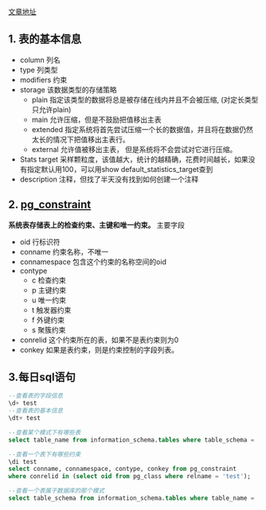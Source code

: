 [文章地址](https://www.modb.pro/db/576476)

## 1. 表的基本信息
- column 列名
- type 列类型
- modifiers 约束
- storage 该数据类型的存储策略
    - plain 指定该类型的数据将总是被存储在线内并且不会被压缩, (对定长类型只允许plain)
    - main 允许压缩，但是不鼓励把值移出主表
    - extended 指定系统将首先尝试压缩一个长的数据值，并且将在数据仍然太长的情况下把值移出主表行。
    - external 允许值被移出主表， 但是系统将不会尝试对它进行压缩。
- Stats target 采样颗粒度，该值越大，统计的越精确，花费时间越长，如果没有指定默认用100，可以用show default_statistics_target查到
- description 注释，但找了半天没有找到如何创建一个注释
  
## 2. [pg_constraint](https://docs.opengauss.org/zh/docs/3.1.0-lite/docs/Developerguide/PG_CONSTRAINT.html)
**系统表存储表上的检查约束、主键和唯一约束。**
主要字段
- oid 行标识符
- conname 约束名称，不唯一
- connamespace 包含这个约束的名称空间的oid
- contype
  - c 检查约束
  - p 主键约束
  - u 唯一约束
  - t 触发器约束
  - f 外键约束
  - s 聚簇约束
- conrelid 这个约束所在的表，如果不是表约束则为0
- conkey 如果是表约束，则是约束控制的字段列表。
  
## 3.每日sql语句
```sql
--查看表的字段信息
\d+ test
--查看表的基本信息
\dt+ test
```

```sql
--查看某个模式下有哪些表
select table_name from information_schema.tables where table_schema = 'public';
```

```sql
--查看一个表下有哪些约束
\di test
select conname, connamespace, contype, conkey from pg_constraint
where conrelid in (select oid from pg_class where relname = 'test');
```

```sql
--查看一个表属于数据库的那个模式
select table_schema from information_schema.tables where table_name = 'test';
```
